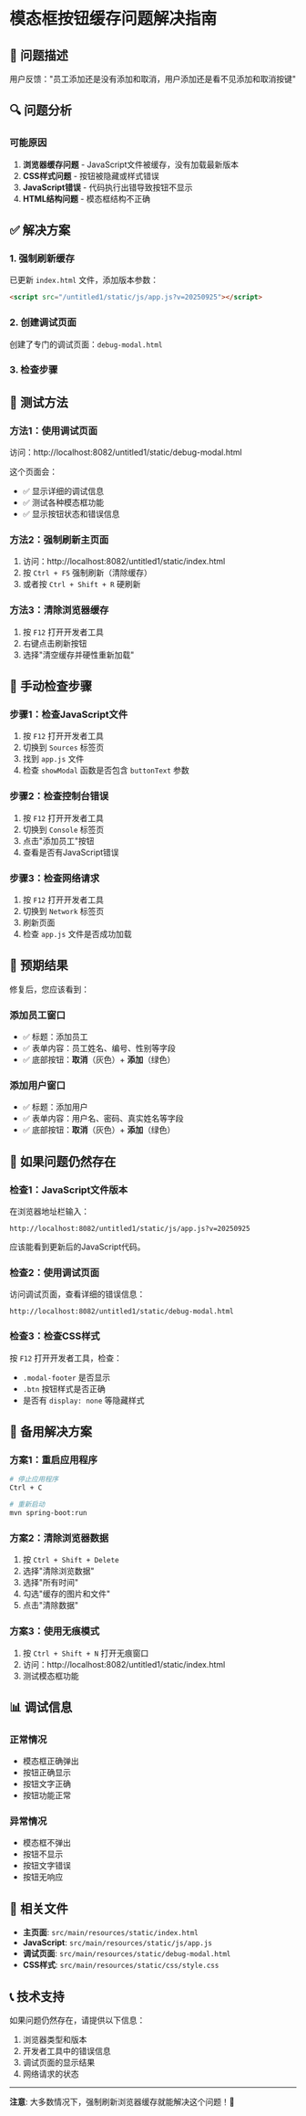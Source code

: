 # 模态框按钮缓存问题解决指南

## 🚨 问题描述

用户反馈："员工添加还是没有添加和取消，用户添加还是看不见添加和取消按键"

## 🔍 问题分析

### 可能原因
1. **浏览器缓存问题** - JavaScript文件被缓存，没有加载最新版本
2. **CSS样式问题** - 按钮被隐藏或样式错误
3. **JavaScript错误** - 代码执行出错导致按钮不显示
4. **HTML结构问题** - 模态框结构不正确

## ✅ 解决方案

### 1. 强制刷新缓存
已更新 `index.html` 文件，添加版本参数：
```html
<script src="/untitled1/static/js/app.js?v=20250925"></script>
```

### 2. 创建调试页面
创建了专门的调试页面：`debug-modal.html`

### 3. 检查步骤

## 🧪 测试方法

### 方法1：使用调试页面
访问：http://localhost:8082/untitled1/static/debug-modal.html

这个页面会：
- ✅ 显示详细的调试信息
- ✅ 测试各种模态框功能
- ✅ 显示按钮状态和错误信息

### 方法2：强制刷新主页面
1. 访问：http://localhost:8082/untitled1/static/index.html
2. 按 `Ctrl + F5` 强制刷新（清除缓存）
3. 或者按 `Ctrl + Shift + R` 硬刷新

### 方法3：清除浏览器缓存
1. 按 `F12` 打开开发者工具
2. 右键点击刷新按钮
3. 选择"清空缓存并硬性重新加载"

## 🔧 手动检查步骤

### 步骤1：检查JavaScript文件
1. 按 `F12` 打开开发者工具
2. 切换到 `Sources` 标签页
3. 找到 `app.js` 文件
4. 检查 `showModal` 函数是否包含 `buttonText` 参数

### 步骤2：检查控制台错误
1. 按 `F12` 打开开发者工具
2. 切换到 `Console` 标签页
3. 点击"添加员工"按钮
4. 查看是否有JavaScript错误

### 步骤3：检查网络请求
1. 按 `F12` 打开开发者工具
2. 切换到 `Network` 标签页
3. 刷新页面
4. 检查 `app.js` 文件是否成功加载

## 🎯 预期结果

修复后，您应该看到：

### 添加员工窗口
- ✅ 标题：添加员工
- ✅ 表单内容：员工姓名、编号、性别等字段
- ✅ 底部按钮：**取消**（灰色）+ **添加**（绿色）

### 添加用户窗口
- ✅ 标题：添加用户
- ✅ 表单内容：用户名、密码、真实姓名等字段
- ✅ 底部按钮：**取消**（灰色）+ **添加**（绿色）

## 🚨 如果问题仍然存在

### 检查1：JavaScript文件版本
在浏览器地址栏输入：
```
http://localhost:8082/untitled1/static/js/app.js?v=20250925
```
应该能看到更新后的JavaScript代码。

### 检查2：使用调试页面
访问调试页面，查看详细的错误信息：
```
http://localhost:8082/untitled1/static/debug-modal.html
```

### 检查3：检查CSS样式
按 `F12` 打开开发者工具，检查：
- `.modal-footer` 是否显示
- `.btn` 按钮样式是否正确
- 是否有 `display: none` 等隐藏样式

## 🔄 备用解决方案

### 方案1：重启应用程序
```bash
# 停止应用程序
Ctrl + C

# 重新启动
mvn spring-boot:run
```

### 方案2：清除浏览器数据
1. 按 `Ctrl + Shift + Delete`
2. 选择"清除浏览数据"
3. 选择"所有时间"
4. 勾选"缓存的图片和文件"
5. 点击"清除数据"

### 方案3：使用无痕模式
1. 按 `Ctrl + Shift + N` 打开无痕窗口
2. 访问：http://localhost:8082/untitled1/static/index.html
3. 测试模态框功能

## 📊 调试信息

### 正常情况
- 模态框正确弹出
- 按钮正确显示
- 按钮文字正确
- 按钮功能正常

### 异常情况
- 模态框不弹出
- 按钮不显示
- 按钮文字错误
- 按钮无响应

## 🔗 相关文件

- **主页面**: `src/main/resources/static/index.html`
- **JavaScript**: `src/main/resources/static/js/app.js`
- **调试页面**: `src/main/resources/static/debug-modal.html`
- **CSS样式**: `src/main/resources/static/css/style.css`

## 📞 技术支持

如果问题仍然存在，请提供以下信息：
1. 浏览器类型和版本
2. 开发者工具中的错误信息
3. 调试页面的显示结果
4. 网络请求的状态

---

**注意**: 大多数情况下，强制刷新浏览器缓存就能解决这个问题！🎯


